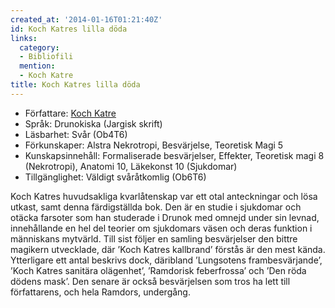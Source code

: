 ```yaml
---
created_at: '2014-01-16T01:21:40Z'
id: Koch Katres lilla döda
links:
  category:
  - Bibliofili
  mention:
  - Koch Katre
title: Koch Katres lilla döda
---
```


-   Författare: [Koch Katre]
-   Språk: Drunokiska (Jargisk skrift)
-   Läsbarhet: Svår (Ob4T6)
-   Förkunskaper: Alstra Nekrotropi, Besvärjelse, Teoretisk Magi 5
-   Kunskapsinnehåll: Formaliserade besvärjelser, Effekter, Teoretisk magi 8 (Nekrotropi), Anatomi
    10, Läkekonst 10 (Sjukdomar)
-   Tillgänglighet: Väldigt svåråtkomlig (Ob6T6)

Koch Katres huvudsakliga kvarlåtenskap var ett otal anteckningar och lösa utkast, samt denna
färdigställda bok. Den är en studie i sjukdomar och otäcka farsoter som han studerade i Drunok med
omnejd under sin levnad, innehållande en hel del teorier om sjukdomars väsen och deras funktion i
människans mytvärld. Till sist följer en samling besvärjelser den bittre magikern utvecklade, där
’Koch Katres kallbrand’ förstås är den mest kända. Ytterligare ett antal beskrivs dock, däribland
’Lungsotens frambesvärjande’, ’Koch Katres sanitära olägenhet’, ’Ramdorisk feberfrossa’ och ’Den
röda dödens mask’. Den senare är också besvärjelsen som tros ha lett till författarens, och hela
Ramdors, undergång.

  [Koch Katre]: Koch_Katre